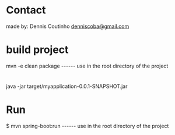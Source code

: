 # Contact
made by: Dennis Coutinho 
denniscoba@gmail.com

# build project
mvn -e clean package ------ use in the root directory of the project 
# 
java -jar target/myapplication-0.0.1-SNAPSHOT.jar

# Run
$ mvn spring-boot:run ------ use in the root directory of the project

